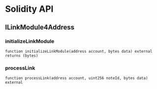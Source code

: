 # Solidity API

## ILinkModule4Address

### initializeLinkModule

```solidity
function initializeLinkModule(address account, bytes data) external returns (bytes)
```

### processLink

```solidity
function processLink(address account, uint256 noteId, bytes data) external
```

